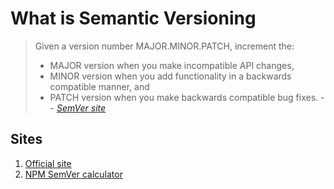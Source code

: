 # What is Semantic Versioning

> Given a version number MAJOR.MINOR.PATCH, increment the:
>
> -   MAJOR version when you make incompatible API changes,
> -   MINOR version when you add functionality in a backwards compatible manner, and
> -   PATCH version when you make backwards compatible bug fixes.
> -- *[SemVer site](https://semver.org/)*

## Sites

1. [Official site](https://semver.org/)
1. [NPM SemVer calculator](https://semver.npmjs.com/)
